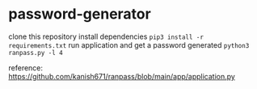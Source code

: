 # password-generator

clone this repository
install dependencies
`pip3 install -r requirements.txt`
run application and get a password generated
`python3 ranpass.py -l 4`

reference: https://github.com/kanish671/ranpass/blob/main/app/application.py
